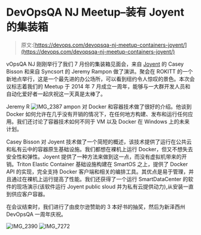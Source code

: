 # DevOpsQA NJ Meetup–装有 Joyent 的集装箱

> 原文:[https://devops.com/devopsqa-nj-meetup-containers-joyent/](https://devops.com/devopsqa-nj-meetup-containers-joyent/)

vOpsQA NJ 刚刚举行了我们 7 月份的集装箱见面会，来自 [Joyent](https://www.joyent.com/) 的 Casey Bisson 和来自 Syncsort 的 Jeremy Rampon 做了演讲。聚会在 ROKITT 的一个新地点举行，这是一个最先进的办公场所，可以看到纽约令人惊叹的景色。本次会议标志着我们的 Meetup 于 2014 年 7 月成立一周年，能够与一大群开发人员和自动化爱好者一起庆祝这一天真是太棒了。

Jeremy R ![IMG_2387](../Images/a146429e9c958c4b63060382c02b6c13.png) ampon 对 Docker 和容器技术做了很好的介绍。他谈到 Docker 如何允许在几乎没有开销的情况下，在任何地方构建、发布和运行任何应用。我们还讨论了容器技术如何不同于 VM 以及 Docker 在 Windows 上的未来计划。

Casey Bisson 对 Joyent 技术做了一个简短的概述，该技术提供了运行在公共云和私有云中的容器原生基础设施。我们都想在裸机上运行 Docker，但又不想失去安全性和弹性。Joyent 提供了一种方法来做到这一点，而没有虚拟机带来的开销。Triton Elastic Container 基础设施构建在 SmartOS 之上，提供了 Docker API 的实现，完全支持 Docker 客户端和相关的编排工具。其优点是易于管理，并且通过在裸机上运行提高了性能。我们还获得了一个运行 SmartDataCenter 的软件的现场演示(该软件运行 Joyent public sloud 并为私有云提供动力),从安装一直到供应客户容器。

在会议结束时，我们进行了由皮尔逊赞助的 3 本好书的抽奖，然后为新泽西州 DevOpsQA 一周年庆祝。

![IMG_2390](../Images/8b0be8268e27098b75d363d6b70267dc.png) ![IMG_7272](../Images/ed2f527760754777efaf8f758b75a979.png)